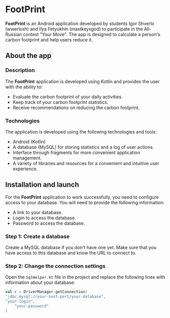 # FootPrint

**FootPrint** is an Android application developed by students Igor Shverlo (wwerlosh) and Ilya Fetyukhin (mastkeyxgod) to participate in the All-Russian contest "Your Move". The app is designed to calculate a person's carbon footprint and help users reduce it.

## About the app

### Description

The **FootPrint** application is developed using Kotlin and provides the user with the ability to:

- Evaluate the carbon footprint of your daily activities.
- Keep track of your carbon footprint statistics.
- Receive recommendations on reducing the carbon footprint.

### Technologies

The application is developed using the following technologies and tools:

- Android (Kotlin)
- A database (MySQL) for storing statistics and a log of user actions.
- Interface through fragments for more convenient application management.
- A variety of libraries and resources for a convenient and intuitive user experience.

## Installation and launch

For the **FootPrint** application to work successfully, you need to configure access to your database. You will need to provide the following information:

- A link to your database.
- Login to access the database.
- Password to access the database.

### Step 1: Create a database

Create a MySQL database if you don't have one yet. Make sure that you have access to this database and know the URL to connect to.

### Step 2: Change the connection settings

Open the `SqlHelper.kt` file in the project and replace the following lines with information about your database:

```kotlin
val c = DriverManager.getConnection(
"jdbc:mysql://your-host:port/your-database",
"your-login",
    "your-password"
)
